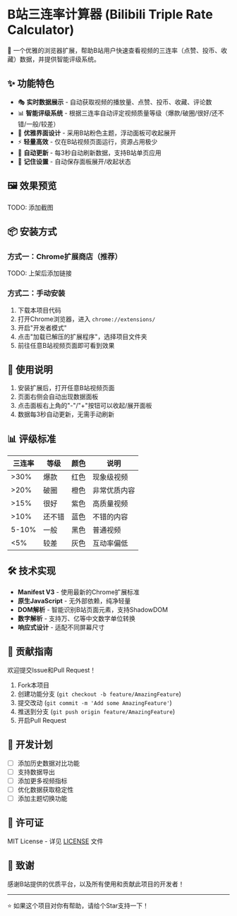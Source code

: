 # B站三连率计算器 (Bilibili Triple Rate Calculator)

🎯 一个优雅的浏览器扩展，帮助B站用户快速查看视频的三连率（点赞、投币、收藏）数据，并提供智能评级系统。

## ✨ 功能特色

- 🎭 **实时数据展示** - 自动获取视频的播放量、点赞、投币、收藏、评论数
- 📊 **智能评级系统** - 根据三连率自动评定视频质量等级（爆款/破圈/很好/还不错/一般/较差）
- 🎨 **优雅界面设计** - 采用B站粉色主题，浮动面板可收起展开
- ⚡ **轻量高效** - 仅在B站视频页面运行，资源占用极少
- 🔄 **自动更新** - 每3秒自动刷新数据，支持B站单页应用
- 💾 **记住设置** - 自动保存面板展开/收起状态

## 🖼️ 效果预览

TODO: 添加截图

## 📦 安装方式

### 方式一：Chrome扩展商店（推荐）
TODO: 上架后添加链接

### 方式二：手动安装
1. 下载本项目代码
2. 打开Chrome浏览器，进入 `chrome://extensions/`
3. 开启"开发者模式"
4. 点击"加载已解压的扩展程序"，选择项目文件夹
5. 前往任意B站视频页面即可看到效果

## 🎯 使用说明

1. 安装扩展后，打开任意B站视频页面
2. 页面右侧会自动出现数据面板
3. 点击面板右上角的"-"/"+"按钮可以收起/展开面板
4. 数据每3秒自动更新，无需手动刷新

## 📊 评级标准

| 三连率 | 等级 | 颜色 | 说明 |
|--------|------|------|------|
| >30% | 爆款 | 红色 | 现象级视频 |
| >20% | 破圈 | 橙色 | 非常优质内容 |
| >15% | 很好 | 紫色 | 高质量视频 |
| >10% | 还不错 | 蓝色 | 不错的内容 |
| 5-10% | 一般 | 黑色 | 普通视频 |
| <5% | 较差 | 灰色 | 互动率偏低 |

## 🛠️ 技术实现

- **Manifest V3** - 使用最新的Chrome扩展标准
- **原生JavaScript** - 无外部依赖，纯净轻量
- **DOM解析** - 智能识别B站页面元素，支持ShadowDOM
- **数字解析** - 支持万、亿等中文数字单位转换
- **响应式设计** - 适配不同屏幕尺寸

## 🤝 贡献指南

欢迎提交Issue和Pull Request！

1. Fork本项目
2. 创建功能分支 (`git checkout -b feature/AmazingFeature`)
3. 提交改动 (`git commit -m 'Add some AmazingFeature'`)
4. 推送到分支 (`git push origin feature/AmazingFeature`)
5. 开启Pull Request

## 📝 开发计划

- [ ] 添加历史数据对比功能
- [ ] 支持数据导出
- [ ] 添加更多视频指标
- [ ] 优化数据获取稳定性
- [ ] 添加主题切换功能

## 📄 许可证

MIT License - 详见 [LICENSE](LICENSE) 文件

## 🙏 致谢

感谢B站提供的优质平台，以及所有使用和贡献此项目的开发者！

---

⭐ 如果这个项目对你有帮助，请给个Star支持一下！
